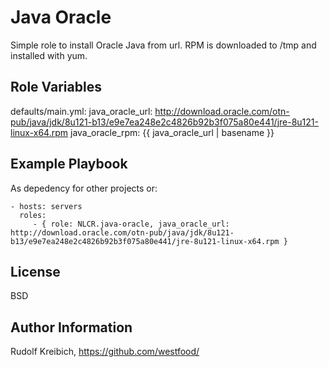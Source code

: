 Java Oracle
=========

Simple role to install Oracle Java from url. RPM is downloaded to /tmp and installed with yum.

Role Variables
--------------

defaults/main.yml:
java_oracle_url: http://download.oracle.com/otn-pub/java/jdk/8u121-b13/e9e7ea248e2c4826b92b3f075a80e441/jre-8u121-linux-x64.rpm
java_oracle_rpm: {{ java_oracle_url | basename }}


Example Playbook
----------------

As depedency for other projects or:

    - hosts: servers
      roles:
         - { role: NLCR.java-oracle, java_oracle_url: http://download.oracle.com/otn-pub/java/jdk/8u121-b13/e9e7ea248e2c4826b92b3f075a80e441/jre-8u121-linux-x64.rpm }

License
-------

BSD

Author Information
------------------

Rudolf Kreibich, https://github.com/westfood/
